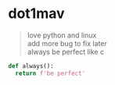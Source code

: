 # dot1mav

>love python and linux<br/>
>add more bug to fix later<br/>
>always be perfect like c<br/>

```python
def always():
  return f'be perfect'
```
